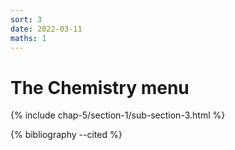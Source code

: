 ```yaml
---
sort: 3
date: 2022-03-11
maths: 1
---
```


# The Chemistry menu

{% include chap-5/section-1/sub-section-3.html %}

{% bibliography --cited %}


